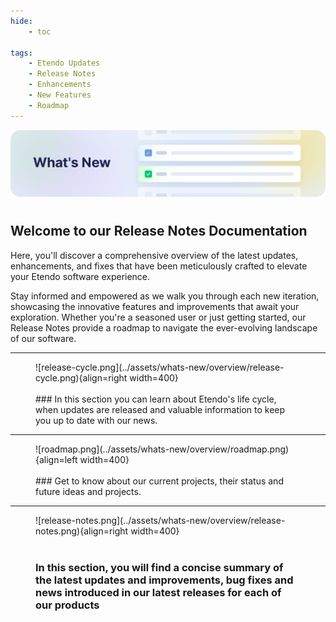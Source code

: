 ```yaml
---
hide: 
    - toc

tags:
    - Etendo Updates
    - Release Notes
    - Enhancements
    - New Features
    - Roadmap
---
```


![cover-whats-new.png](../assets/whats-new/overview/cover-whats-new.png)
# 
## Welcome to our Release Notes Documentation

Here, you'll discover a comprehensive overview of the latest updates, enhancements, and fixes that have been meticulously crafted to elevate your Etendo software experience.

Stay informed and empowered as we walk you through each new iteration, showcasing the innovative features and improvements that await your exploration. Whether you're a seasoned user or just getting started, our Release Notes provide a roadmap to navigate the ever-evolving landscape of our software.

---

<figure markdown>
![release-cycle.png](../assets/whats-new/overview/release-cycle.png){align=right width=400}
<br><br>
### In this section you can learn about Etendo's life cycle, when updates are released and valuable information to keep you up to date with our news.
</figure>

---

<figure markdown>
![roadmap.png](../assets/whats-new/overview/roadmap.png){align=left width=400}
<br><br>
### Get to know about our current projects, their  status and future ideas and projects.                                            
</figure>

---

<figure markdown>
![release-notes.png](../assets/whats-new/overview/release-notes.png){align=right width=400}
<br><br>

### In this section, you will find a concise summary of the latest updates and improvements, bug fixes and news introduced in our latest releases for each of our products

</figure>